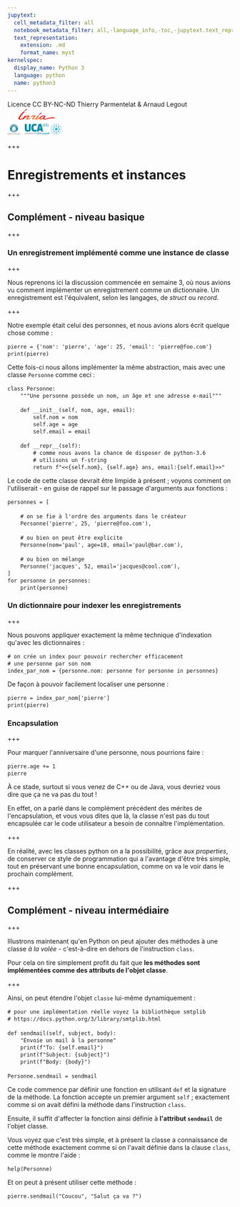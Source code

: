 ```yaml
---
jupytext:
  cell_metadata_filter: all
  notebook_metadata_filter: all,-language_info,-toc,-jupytext.text_representation.jupytext_version,-jupytext.text_representation.format_version
  text_representation:
    extension: .md
    format_name: myst
kernelspec:
  display_name: Python 3
  language: python
  name: python3
---
```


<div class="licence">
<span>Licence CC BY-NC-ND</span>
<span>Thierry Parmentelat &amp; Arnaud Legout</span>
<span><img src="media/both-logos-small-alpha.png" /></span>
</div>

+++

# Enregistrements et instances

+++

## Complément - niveau basique

+++

### Un enregistrement implémenté comme une instance de classe

+++

Nous reprenons ici la discussion commencée en semaine 3, où nous avions vu comment implémenter un enregistrement comme un dictionnaire. Un enregistrement est l'équivalent, selon les langages, de *struct* ou *record*.

+++

Notre exemple était celui des personnes, et nous avions alors écrit quelque chose comme :

```{code-cell}
pierre = {'nom': 'pierre', 'age': 25, 'email': 'pierre@foo.com'}
print(pierre)
```

Cette fois-ci nous allons implémenter la même abstraction, mais avec une classe `Personne` comme ceci :

```{code-cell}
class Personne:
    """Une personne possède un nom, un âge et une adresse e-mail"""
    
    def __init__(self, nom, age, email):
        self.nom = nom
        self.age = age
        self.email = email
        
    def __repr__(self):
        # comme nous avons la chance de disposer de python-3.6
        # utilisons un f-string
        return f"<<{self.nom}, {self.age} ans, email:{self.email}>>"
```

Le code de cette classe devrait être limpide à présent ; voyons comment on l'utiliserait - en guise de rappel sur le passage d'arguments aux fonctions :

```{code-cell}
personnes = [

    # on se fie à l'ordre des arguments dans le créateur
    Personne('pierre', 25, 'pierre@foo.com'),

    # ou bien on peut être explicite
    Personne(nom='paul', age=18, email='paul@bar.com'),

    # ou bien on mélange
    Personne('jacques', 52, email='jacques@cool.com'),
]
for personne in personnes:
    print(personne)
```

### Un dictionnaire pour indexer les enregistrements

+++

Nous pouvons appliquer exactement la même technique d'indexation qu'avec les dictionnaires :

```{code-cell}
# on crée un index pour pouvoir rechercher efficacement
# une personne par son nom
index_par_nom = {personne.nom: personne for personne in personnes}
```

De façon à pouvoir facilement localiser une personne :

```{code-cell}
pierre = index_par_nom['pierre']
print(pierre)
```

### Encapsulation

+++

Pour marquer l'anniversaire d'une personne, nous pourrions faire :

```{code-cell}
pierre.age += 1
pierre
```

À ce stade, surtout si vous venez de C++ ou de Java, vous devriez vous dire que ça ne va pas du tout !

En effet, on a parlé dans le complément précédent des mérites de l'encapsulation, et vous vous dites que là, la classe n'est pas du tout encapsulée car le code utilisateur a besoin de connaître l'implémentation.

+++

En réalité, avec les classes python on a la possibilité, grâce aux *properties*, de conserver ce style de programmation qui a l'avantage d'être très simple, tout en préservant une bonne encapsulation, comme on va le voir dans le prochain complément.

+++

## Complément - niveau intermédiaire

+++

Illustrons maintenant qu'en Python on peut ajouter des méthodes à une classe *à la volée* - c'est-à-dire en dehors de l'instruction `class`.

Pour cela on tire simplement profit du fait que **les méthodes sont implémentées comme des attributs de l'objet classe**.

+++

Ainsi, on peut étendre l'objet `classe` lui-même dynamiquement :

```{code-cell}
# pour une implémentation réelle voyez la bibliothèque smtplib
# https://docs.python.org/3/library/smtplib.html

def sendmail(self, subject, body):
    "Envoie un mail à la personne"
    print(f"To: {self.email}")
    print(f"Subject: {subject}")
    print(f"Body: {body}")
    
Personne.sendmail = sendmail
```

Ce code commence par définir une fonction en utilisant `def` et la signature de la méthode. La fonction accepte un premier argument `self` ; exactement comme si on avait défini la méthode dans l'instruction `class`. 

Ensuite, il suffit d'affecter la fonction ainsi définie à **l'attribut `sendmail`** de l'objet classe.

Vous voyez que c'est très simple, et à présent la classe a connaissance de cette méthode exactement comme si on l'avait définie dans la clause `class`, comme le montre l'aide :

```{code-cell}
help(Personne)
```

Et on peut à présent utiliser cette méthode :

```{code-cell}
pierre.sendmail("Coucou", "Salut ça va ?")
```
